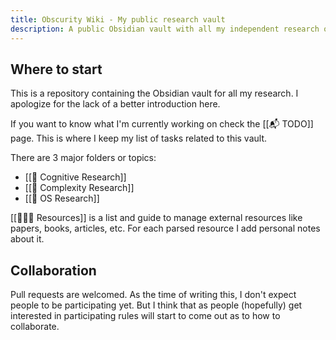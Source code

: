 ```yaml
---
title: Obscurity Wiki - My public research vault
description: A public Obsidian vault with all my independent research on Cognitive Engineering, OS Development and Design, and Complexity.
---
```


## Where to start

This is a repository containing the Obsidian vault for all my research. I apologize for the lack of a better introduction here.

If you want to know what I'm currently working on check the [[📬 TODO]] page. This is where I keep my list of tasks related to this vault.

There are 3 major folders or topics:

- [[📝 Cognitive Research]]
- [[📝 Complexity Research]]
- [[📝 OS Research]]

[[👨🏻‍💻 Resources]] is a list and guide to manage external resources like papers, books, articles, etc. For each parsed resource I add personal notes about it.


## Collaboration

Pull requests are welcomed. As the time of writing this, I don't expect people to be participating yet. But I think that as people (hopefully) get interested in participating rules will start to come out as to how to collaborate.

